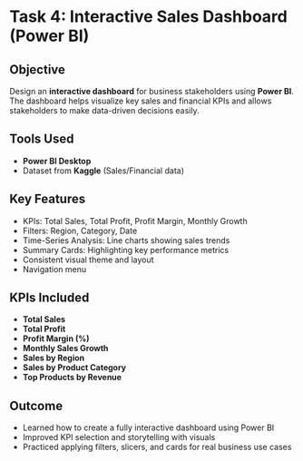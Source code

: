 # Task 4: Interactive Sales Dashboard (Power BI)

## Objective
Design an **interactive dashboard** for business stakeholders using **Power BI**. The dashboard helps visualize key sales and financial KPIs and allows stakeholders to make data-driven decisions easily.


## Tools Used
- **Power BI Desktop**
- Dataset from **Kaggle** (Sales/Financial data)

## Key Features
- KPIs: Total Sales, Total Profit, Profit Margin, Monthly Growth
- Filters: Region, Category, Date
- Time-Series Analysis: Line charts showing sales trends
- Summary Cards: Highlighting key performance metrics
- Consistent visual theme and layout
-  Navigation menu
  
## KPIs Included
- **Total Sales**
- **Total Profit**
- **Profit Margin (%)**
- **Monthly Sales Growth**
- **Sales by Region**
- **Sales by Product Category**
- **Top Products by Revenue**

## Outcome
- Learned how to create a fully interactive dashboard using Power BI
- Improved KPI selection and storytelling with visuals
- Practiced applying filters, slicers, and cards for real business use cases

